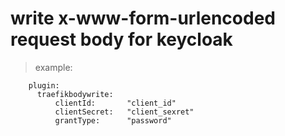 # write x-www-form-urlencoded request body for keycloak

> example:
```
    plugin:
      traefikbodywrite:
          clientId:       "client_id"
          clientSecret:   "client_sexret"
          grantType:      "password"
```
